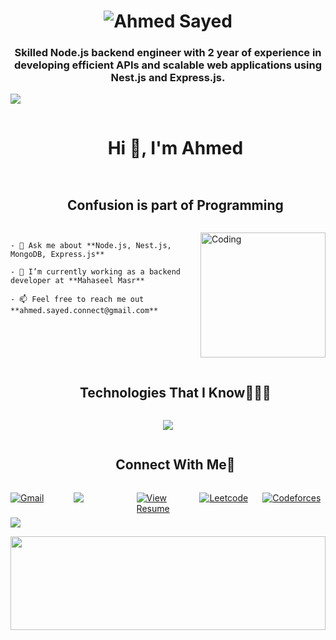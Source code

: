 <h1 align="center">
  <img src="https://raw.githubusercontent.com/unRealAhmed/unRealAhmed/main/name.svg" alt="Ahmed Sayed" />
</h1>

<h3 align="center">Skilled Node.js backend engineer with 2 year of experience in developing efficient APIs and scalable web applications using Nest.js and Express.js.</h3>

<!-- horizontal divider (gradient) -->
<img src="https://user-images.githubusercontent.com/73097560/115834477-dbab4500-a447-11eb-908a-139a6edaec5c.gif">

<!-- h1 without bottom border -->
<div id="user-content-toc">
  <ul align="center">
    <summary><h1 style="display: inline-block">Hi 👋, I'm Ahmed</h1></summary>
  </ul>
</div>

<!-- h2 without bottom border -->
<div id="user-content-toc">
  <ul align="center">
    <summary><h2 style="display: inline-block">Confusion is part of Programming</h2></summary>
  </ul>
</div>

<!-- Intro start -->
<div style="display: flex; align-items: center;">
  <div>
    <img align="right" alt="Coding" width="200" src="https://user-images.githubusercontent.com/74038190/212897782-96581536-54a0-4b87-87b4-5e55f95e8a8b.gif" style="margin-left: 20px;">

    - 💬 Ask me about **Node.js, Nest.js, MongoDB, Express.js**

    - 🔭 I’m currently working as a backend developer at **Mahaseel Masr**

    - 📫 Feel free to reach me out **ahmed.sayed.connect@gmail.com**

  </div>
</div>
<!-- Intro end -->

<!-- Technologies That I Know -->
<!-- h1 without bottom border -->
<div id="user-content-toc">
  <ul align="center">
    <summary><h2 style="display: inline-block">Technologies That I Know👨🏻‍💻</h2></summary>
  </ul>
</div>

<!-- tech stack icons -->
<p align="center">
  <a href="https://skillicons.dev">
    <img src="https://skillicons.dev/icons?i=git,azure,docker,postgres,mongodb,nodejs,nestjs,express,typescript,javascript,html,css,github,linux,vscode,postman,&perline=14" />
  </a>
</p>

<!-- Connect with me -->
<!-- h2 without bottom border -->
<div id="user-content-toc">
  <ul align="center">
    <summary><h2 style="display: inline-block">Connect With Me🤝</h2></summary>
  </ul>
</div>

<!-- icons and links -->
<div style="display: flex; justify-content: space-between;">
    <a href="mailto:ahmed.sayed.connect@gmail.com" style="display: inline-block; width: 150px; height: 40px;"><img src="https://img.shields.io/badge/Ahmed-Sayed-red?style=for-the-badge&logo=gmail" alt="Gmail"></a>
    <a href="https://www.linkedin.com/in/ahmedsayed1120/" style="display: inline-block; width: 150px; height: 40px;"><img src="https://img.shields.io/badge/-Ahmed%20Sayed-1e90ff?style=for-the-badge&logo=Linkedin&link=https://www.linkedin.com/in/ahmedsayed1120/" /></a>
    <a href="https://drive.google.com/file/d/1ZeSPqgFkguVUMMPEqy0QcsMDnE1IzXvI/view?usp=sharing" target="_blank" style="display: inline-block; width: 150px; height: 40px;"><img src="https://img.shields.io/badge/View%20Resume-Google%20Drive-blue?style=flat-square&logo=google-drive" alt="View Resume"></a>
    <a href="https://leetcode.com/u/unRealAhmed/" style="display: inline-block; width: 150px; height: 40px;"><img src="https://img.shields.io/badge/Leetcode-unRealAhmed-orange?style=for-the-badge&logo=leetcode" alt="Leetcode"></a>
    <a href="https://codeforces.com/profile/unRealAhmed" style="display: inline-block; width: 150px; height: 40px;"><img src="https://img.shields.io/badge/Codeforces-unRealAhmed-1e90ff?style=for-the-badge&logo=codeforces" alt="Codeforces"></a>
</div>

<!-- horizontal divider (gradient) -->
<img src="https://user-images.githubusercontent.com/73097560/115834477-dbab4500-a447-11eb-908a-139a6edaec5c.gif">

</p>	
<img src="https://raw.githubusercontent.com/unRealAhmed/unRealAhmed/main/waves.svg" width="100%" height="150">
